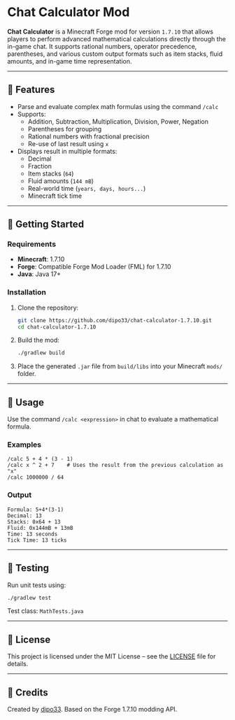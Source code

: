 # Chat Calculator Mod

**Chat Calculator** is a Minecraft Forge mod for version `1.7.10` that allows players to perform advanced mathematical calculations directly through the in-game chat. It supports rational numbers, operator precedence, parentheses, and various custom output formats such as item stacks, fluid amounts, and in-game time representation.

---

## 🧠 Features

* Parse and evaluate complex math formulas using the command `/calc`
* Supports:
  * Addition, Subtraction, Multiplication, Division, Power, Negation
  * Parentheses for grouping
  * Rational numbers with fractional precision
  * Re-use of last result using `x`
* Displays result in multiple formats:
  * Decimal
  * Fraction
  * Item stacks (`64`)
  * Fluid amounts (`144 mB`)
  * Real-world time (`years, days, hours...`)
  * Minecraft tick time

---

## 🚀 Getting Started

### Requirements

* **Minecraft**: 1.7.10
* **Forge**: Compatible Forge Mod Loader (FML) for 1.7.10
* **Java**: Java 17+

### Installation

1. Clone the repository:

   ```bash
   git clone https://github.com/dipo33/chat-calculator-1.7.10.git
   cd chat-calculator-1.7.10
   ```

2. Build the mod:

   ```bash
   ./gradlew build
   ```

3. Place the generated `.jar` file from `build/libs` into your Minecraft `mods/` folder.

---

## 🧮 Usage

Use the command `/calc <expression>` in chat to evaluate a mathematical formula.

### Examples

```
/calc 5 + 4 * (3 - 1)
/calc x ^ 2 + 7    # Uses the result from the previous calculation as "x"
/calc 1000000 / 64
```

### Output

```
Formula: 5+4*(3-1)
Decimal: 13
Stacks: 0x64 + 13
Fluid: 0x144mB + 13mB
Time: 13 seconds
Tick Time: 13 ticks
```

---

## 🧪 Testing

Run unit tests using:

```bash
./gradlew test
```

Test class: `MathTests.java`

---

## 📄 License

This project is licensed under the MIT License – see the [LICENSE](./LICENSE) file for details.

---

## 🙌 Credits

Created by [dipo33](https://github.com/dipo33).
Based on the Forge 1.7.10 modding API.
